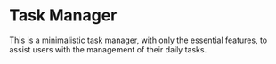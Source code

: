 # Task Manager

This is a minimalistic task manager, with only the essential features, to assist users with the management of their daily tasks.
